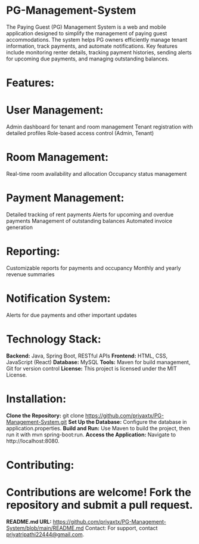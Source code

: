 # PG-Management-System
The Paying Guest (PG) Management System is a web and mobile application designed to simplify the management of paying guest accommodations. The system helps PG owners efficiently manage tenant information, track payments, and automate notifications. Key features include monitoring renter details, tracking payment histories, sending alerts for upcoming due payments, and managing outstanding balances.

# Features:

# User Management:
Admin dashboard for tenant and room management
Tenant registration with detailed profiles
Role-based access control (Admin, Tenant)

# Room Management:
Real-time room availability and allocation
Occupancy status management

# Payment Management:
Detailed tracking of rent payments
Alerts for upcoming and overdue payments
Management of outstanding balances
Automated invoice generation

# Reporting:
Customizable reports for payments and occupancy
Monthly and yearly revenue summaries

# Notification System:
Alerts for due payments and other important updates

# Technology Stack:

**Backend:** Java, Spring Boot, RESTful APIs
**Frontend:** HTML, CSS, JavaScript (React)
**Database:** MySQL 
**Tools:** Maven for build management, Git for version control
**License:** This project is licensed under the MIT License.

# Installation:
**Clone the Repository:** git clone https://github.com/priyaxtx/PG-Management-System.git
**Set Up the Database:** Configure the database in application.properties.
**Build and Run:** Use Maven to build the project, then run it with mvn spring-boot:run.
**Access the Application:** Navigate to http://localhost:8080.

# Contributing:
# Contributions are welcome! Fork the repository and submit a pull request.

**README.md URL:** https://github.com/priyaxtx/PG-Management-System/blob/main/README.md
Contact:
For support, contact priyatripathi22444@gmail.com.
